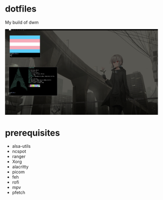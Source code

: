 # dotfiles
My build of dwm

![Alt text](https://raw.githubusercontent.com/xqtc161/dotfiles/main/Screenshot.png)


# prerequisites
- alsa-utils
- ncspot
- ranger
- Xorg
- alacritty
- picom
- feh
- rofi
- mpv
- pfetch
